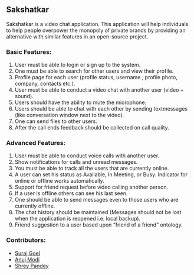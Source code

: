 ## Sakshatkar
Sakshatkar is a video chat application. This application will help individuals to help people overpower the monopoly of private brands by providing an alternative with similar features in an open-source project.

### Basic Features:

1. User must be able to login or sign up to the system.
2. One must be able to search for other users and view their profile.
3. Profile page for each user (profile status, username , profile photo, company, contacts etc.).
4. User must be able to conduct a video chat with another user (video + sound).
5. Users should have the ability to mute the microphone.
6. Users should be able to chat with each other by sending textmessages (like conversation window next to the video).
7. One can send files to other users.
8. After the call ends feedback should be collected on call quality.

### Advanced Features:

1. User must be able to conduct voice calls with another user.
2. Show notifications for calls and unread messages.
3. You must be able to track all the users that are currently online.
4. A user can set his status as Available, In Meeting, or Busy. Indicator for online or offline works automatically.
5. Support for friend request before video calling another person.
6. If a user is offline others can see his last seen.
7. One should be able to send messages even to those users who are currently offline.
8. The chat history should be maintained (Messages should not be lost when the application is reopened i.e. local backup).
9. Friend suggestion to a user based upon “friend of a friend” ontology.

<a name="contributor"></a>
### Contributors:

* [Suraj Goel](http://www.github.com/suraj-goel)
* [Anuj Modi](http://www.github.com/descifrado)
* [Shrey Pandey](http://www.github.com/Shreypandey)
